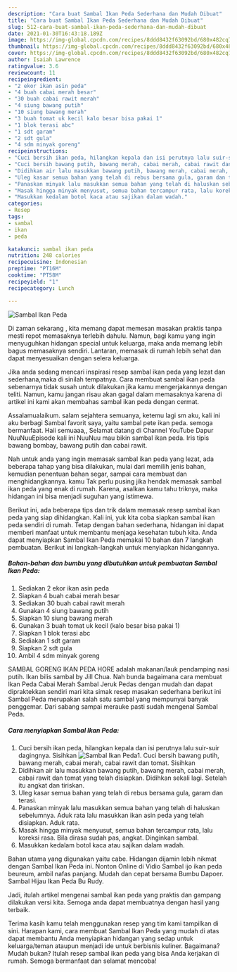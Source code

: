 ```yaml
---
description: "Cara buat Sambal Ikan Peda Sederhana dan Mudah Dibuat"
title: "Cara buat Sambal Ikan Peda Sederhana dan Mudah Dibuat"
slug: 512-cara-buat-sambal-ikan-peda-sederhana-dan-mudah-dibuat
date: 2021-01-30T16:43:18.189Z
image: https://img-global.cpcdn.com/recipes/8ddd8432f63092bd/680x482cq70/sambal-ikan-peda-foto-resep-utama.jpg
thumbnail: https://img-global.cpcdn.com/recipes/8ddd8432f63092bd/680x482cq70/sambal-ikan-peda-foto-resep-utama.jpg
cover: https://img-global.cpcdn.com/recipes/8ddd8432f63092bd/680x482cq70/sambal-ikan-peda-foto-resep-utama.jpg
author: Isaiah Lawrence
ratingvalue: 3.6
reviewcount: 11
recipeingredient:
- "2 ekor ikan asin peda"
- "4 buah cabai merah besar"
- "30 buah cabai rawit merah"
- "4 siung bawang putih"
- "10 siung bawang merah"
- "3 buah tomat uk kecil kalo besar bisa pakai 1"
- "1 blok terasi abc"
- "1 sdt garam"
- "2 sdt gula"
- "4 sdm minyak goreng"
recipeinstructions:
- "Cuci bersih ikan peda, hilangkan kepala dan isi perutnya lalu suir-suir dagingnya. Sisihkan"
- "Cuci bersih bawang putih, bawang merah, cabai merah, cabai rawit dan tomat. Sisihkan"
- "Didihkan air lalu masukkan bawang putih, bawang merah, cabai merah, cabai rawit dan tomat yang telah disiapkan. Didihkan sekali lagi. Setelah itu angkat dan tiriskan."
- "Uleg kasar semua bahan yang telah di rebus bersama gula, garam dan terasi."
- "Panaskan minyak lalu masukkan semua bahan yang telah di haluskan sebelumnya. Aduk rata lalu masukkan ikan asin peda yang telah disiapkan. Aduk rata."
- "Masak hingga minyak menyusut, semua bahan tercampur rata, lalu koreksi rasa. Bila dirasa sudah pas, angkat. Dinginkan sambal."
- "Masukkan kedalam botol kaca atau sajikan dalam wadah."
categories:
- Resep
tags:
- sambal
- ikan
- peda

katakunci: sambal ikan peda 
nutrition: 248 calories
recipecuisine: Indonesian
preptime: "PT16M"
cooktime: "PT58M"
recipeyield: "1"
recipecategory: Lunch

---
```



![Sambal Ikan Peda](https://img-global.cpcdn.com/recipes/8ddd8432f63092bd/680x482cq70/sambal-ikan-peda-foto-resep-utama.jpg)

Di zaman  sekarang , kita memang dapat memesan masakan praktis tanpa mesti repot memasaknya terlebih dahulu. Namun, bagi kamu yang ingin menyuguhkan hidangan special untuk keluarga, maka anda memang lebih bagus memasaknya sendiri. Lantaran, memasak di rumah lebih sehat dan dapat menyesuaikan dengan selera keluarga.

Jika anda sedang mencari inspirasi resep sambal ikan peda yang lezat dan sederhana,maka di sinilah tempatnya. Cara membuat sambal ikan peda  sebenarnya tidak susah untuk dilakukan jika kamu mengerjakannya dengan teliti. Namun, kamu jangan risau akan gagal dalam memasaknya 
karena di artikel ini kami akan membahas sambal ikan peda dengan cermat.  

Assalamualaikum. salam sejahtera semuanya, ketemu lagi sm aku, kali ini aku berbagi Sambal favorit saya, yaitu sambal pete ikan peda. semoga bermanfaat. Haii semuaaa,, Selamat datang di Channel YouTube Dapur NuuNuuEpisode kali ini NuuNuu mau bikin sambal ikan peda. Iris tipis bawang bombay, bawang putih dan cabai rawit.

Nah untuk anda yang ingin memasak sambal ikan peda yang lezat, ada beberapa tahap yang bisa dilakukan, mulai dari memilih jenis bahan, kemudian penentuan bahan segar, sampai cara membuat dan menghidangkannya. kamu Tak perlu pusing jika hendak memasak sambal ikan peda yang enak di rumah. Karena, asalkan kamu  tahu triknya, maka hidangan ini bisa menjadi suguhan yang istimewa.

Berikut ini, ada beberapa tips dan trik dalam memasak resep sambal ikan peda yang siap dihidangkan. Kali ini, yuk kita coba siapkan sambal ikan peda sendiri di rumah. Tetap dengan bahan sederhana, hidangan ini dapat memberi manfaat untuk membantu menjaga kesehatan tubuh kita. Anda dapat menyiapkan Sambal Ikan Peda memakai 10 bahan dan 7 langkah pembuatan. Berikut ini langkah-langkah untuk menyiapkan hidangannya.

<!--inarticleads1-->

##### Bahan-bahan dan bumbu yang dibutuhkan untuk pembuatan Sambal Ikan Peda:

1. Sediakan 2 ekor ikan asin peda
1. Siapkan 4 buah cabai merah besar
1. Sediakan 30 buah cabai rawit merah
1. Gunakan 4 siung bawang putih
1. Siapkan 10 siung bawang merah
1. Gunakan 3 buah tomat uk kecil (kalo besar bisa pakai 1)
1. Siapkan 1 blok terasi abc
1. Sediakan 1 sdt garam
1. Siapkan 2 sdt gula
1. Ambil 4 sdm minyak goreng


SAMBAL GORENG IKAN PEDA HORE adalah makanan/lauk pendamping nasi putih. Ikan bilis sambal by Jill Chua. Nah bunda bagaimana cara membuat Ikan Peda Cabai Merah Sambal Jeruk Pedas dengan mudah dan dapat dipraktekkan sendiri mari kita simak resep masakan sederhana berikut ini  Sambal Peda merupakan salah satu sambal yang mempunyai banyak penggemar. Dari sabang sampai merauke pasti sudah mengenal Sambal Peda. 

<!--inarticleads2-->

##### Cara menyiapkan Sambal Ikan Peda:

1. Cuci bersih ikan peda, hilangkan kepala dan isi perutnya lalu suir-suir dagingnya. Sisihkan
<img src="https://img-global.cpcdn.com/steps/e6820f73c17f3d65/160x128cq70/sambal-ikan-peda-langkah-memasak-1-foto.jpg" alt="Sambal Ikan Peda">1. Cuci bersih bawang putih, bawang merah, cabai merah, cabai rawit dan tomat. Sisihkan
1. Didihkan air lalu masukkan bawang putih, bawang merah, cabai merah, cabai rawit dan tomat yang telah disiapkan. Didihkan sekali lagi. Setelah itu angkat dan tiriskan.
1. Uleg kasar semua bahan yang telah di rebus bersama gula, garam dan terasi.
1. Panaskan minyak lalu masukkan semua bahan yang telah di haluskan sebelumnya. Aduk rata lalu masukkan ikan asin peda yang telah disiapkan. Aduk rata.
1. Masak hingga minyak menyusut, semua bahan tercampur rata, lalu koreksi rasa. Bila dirasa sudah pas, angkat. Dinginkan sambal.
1. Masukkan kedalam botol kaca atau sajikan dalam wadah.


Bahan utama yang digunakan yaitu cabe. Hidangan dijamin lebih nikmat dengan Sambal Ikan Peda ini. Nonton Online di Vidio Sambal ijo ikan peda beureum, ambil nafas panjang. Mudah dan cepat bersama Bumbu Dapoer. Sambal Hijau Ikan Peda Bu Rudy. 

Jadi, itulah artikel mengenai  sambal ikan peda  yang praktis dan gampang dilakukan versi kita. Semoga anda dapat membuatnya dengan hasil yang terbaik. 

Terima kasih kamu telah menggunakan resep yang tim kami tampilkan di sini. Harapan kami, cara membuat  Sambal Ikan Peda yang mudah di atas dapat membantu Anda menyiapkan hidangan yang sedap untuk keluarga/teman ataupun menjadi ide untuk berbisnis kuliner. Bagaimana? Mudah bukan? Itulah resep sambal ikan peda yang bisa Anda kerjakan di rumah. Semoga bermanfaat dan selamat mencoba!

